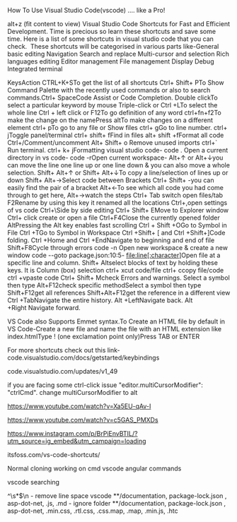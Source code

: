 How To Use Visual Studio Code(vscode) .... like a Pro!

alt+z (fit content to view)
Visual Studio Code Shortcuts for Fast and Efficient Development. Time is precious so learn these shortcuts and save some time. Here is a list of some shortcuts in visual studio code that you can check. 
These shortcuts will be categorised in various parts like-General
basic editing
Navigation
Search and replace
Multi-cursor and selection
Rich languages editing
Editor management
File management
Display
Debug
Integrated terminal

KeysAction
CTRL+K+STo get the list of all shortcuts
Ctrl+ Shift+ PTo Show Command Palette with the recently used commands or also to search commands.Ctrl+ SpaceCode Assist or Code Completion.
Double clickTo select a particular keyword by mouse
Triple-click or Ctrl +LTo select the whole line
Ctrl + left click or F12To go definition of any word
ctrl+fn+f2To make the change on the namePress altTo make changes on a different element
ctrl+ pTo go to any file or Show files
ctrl+ gGo to line number.
ctrl+ jToggle panel/terminal
ctrl+ shift+ fFind in files
alt+ shift +fFormat all code 
Ctrl+/Comment/uncomment
Alt+ Shift+ o Remove unused imports
ctrl+` Run terminal.
ctrl+ k+ jFormatting visual studio code-
code . Open a current directory in vs code-
code -rOpen current workspace-
Alt+↑ or Alt+↓you can move the line one line up or one line down & you can also move a whole selection.
Shift+ Alt+↑ or Shift+ Alt+↓To copy a line/selection of lines up or down
Shift+ Alt+→Select code between Brackets
Ctrl+ Shift+ \-you can easily find the pair of a bracket
Alt+←To see which all code you had come through to get here,
Alt+→watch the steps
Ctrl+ Tab switch open files/tab
F2Rename by using this key it renamed all the locations
Ctrl+,open settings of vs code
Ctrl+\Side by side editing
Ctrl+ Shift+ EMove to Explorer window
Ctrl+ click create or open a file
Ctrl+F4Close the currently opened folder
AltPressing the Alt key enables fast scrolling
Ctrl + Shift +OGo to Symbol in File
Ctrl +TGo to Symbol in Workspace
Ctrl +Shift+ [ and Ctrl +Shift+]Code folding.
Ctrl +Home and Ctrl +EndNavigate to beginning and end of file
Shift+F8Cycle through errors
code -n Open new workspace & create a new window
code --goto package.json:10:5- <file:line[:character]>Open file at a specific line and column.
Shift+ Altselect blocks of text by holding these keys. It is Column (box) selection
ctrl+ xcut code/file
ctrl+ ccopy file/code
ctrl +vpaste code
Ctrl+ Shift+ Mcheck Errors and warnings.
Select a symbol then type Alt+F12check specific methodSelect a symbol then type Shift+F12get all references
Shift+Alt+F12get the reference in a different view
Ctrl +TabNavigate the entire history.
Alt +LeftNavigate back.
Alt +Right Navigate forward.

VS Code also Supports Emmet syntax.To Create an HTML file by default in VS Code-Create a new file and name the file with an HTML extension like index.htmlType ! (one exclamation point only)Press TAB or ENTER

For more shortcuts check out this link-code.visualstudio.com/docs/getstarted/keybindings

code.visualstudio.com/updates/v1_49

if you are facing some ctrl-click issue
"editor.multiCursorModifier": "ctrlCmd". change multiCursorModifier to alt

https://www.youtube.com/watch?v=Xa5EU-qAv-I

https://www.youtube.com/watch?v=c5GAS_PMXDs

https://www.instagram.com/p/BrPiEnvBTIL/?utm_source=ig_embed&utm_campaign=loading

itsfoss.com/vs-code-shortcuts/

Normal cloning  working  on cmd
vscode angular commands

vscode searching

^\s*$\n  - remove line space vscode
**/documentation, package-lock.json , asp-dot-net, .js, .md  - ignore folder 
**/documentation, package-lock.json , asp-dot-net, .min.css, .rtl.css, .css.map, .map, .min.js, .htc